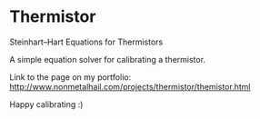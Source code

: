 # Thermistor
Steinhart–Hart Equations for Thermistors

A simple equation solver for calibrating a thermistor. 

Link to the page on my portfolio: http://www.nonmetalhail.com/projects/thermistor/themistor.html

Happy calibrating :)
